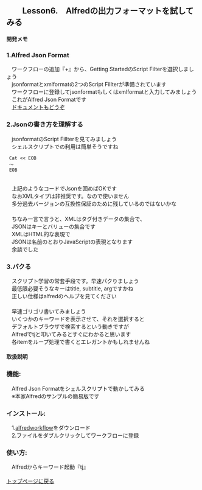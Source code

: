 ## 　　Lesson6.　Alfredの出力フォーマットを試してみる 
#### 開発メモ
### 1.Alfred Json Format
　ワークフローの追加『+』から、Getting StartedのScript Filterを選択しましょう
<br>　jsonformatとxmlformatの2つのScript Fillterが準備されています
<br>　ワークフローに登録してjsonformatもしくはxmlformatと入力してみましょう
<br>　これがAlfred Json Formatです
<br>　[ドキュメントもどうぞ](https://www.alfredapp.com/help/workflows/inputs/script-filter/json/)
### 2.Jsonの書き方を理解する
　jsonformatのScript Fillterを見てみましょう
<br>　シェルスクリプトでの利用は簡単そうですね
```
 Cat << EOB
 〜
 EOB
```
<br>　上記のようなコードでJsonを囲めばOKです
<br>　なおXMLタイプは非推奨です。なので使いません
<br>　多分過去バージョンの互換性保証のために残しているのではないかな
<br>　
<br>　ちなみ一言で言うと、XMLはタグ付きデータの集合で、
<br>　JSONはキーとバリューの集合です
<br>　XMLはHTML的な表現で
<br>　JSONは名前のとおりJavaScriptの表現となります
<br>　余談でした
### 3.パクる
　スクリプト学習の常套手段です。早速パクりましょう
<br>　最低限必要そうなキーはtitle, subtitle, argですかね
<br>　正しい仕様はalfredのヘルプを見てください
<br>　
<br>　早速ゴリゴリ書いてみましょう
<br>　いくつかのキーワードを表示させて、それを選択すると
<br>　デフォルトブラウザで検索するという動きですが
<br>　Alfredでtjと叩いてみるとすぐにわかると思います
<br>　各itemをループ処理で書くとエレガントかもしれませんね
#### 取扱説明
### 機能:
　Alfred Json Formatをシェルスクリプトで動かしてみる
<br>　※本家Alfredのサンプルの簡易版です
### インストール:
　1.[alfredworkflow](https://github.com/KitanoTamotsu/testjson/releases/download/1.0/TEST.Alfred.Json.Format.in.Bash.script.alfredworkflow.zip)をダウンロード 
<br>　2.ファイルをダブルクリックしてワークフローに登録
### 使い方:
　Alfredからキーワード起動『tj』
<br>
<br>
[トップページに戻る](https://kitanotamotsu.github.io/)

